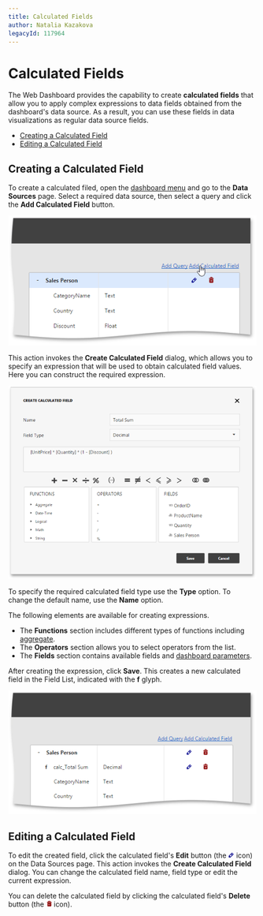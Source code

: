 ```yaml
---
title: Calculated Fields
author: Natalia Kazakova
legacyId: 117964
---
```

# Calculated Fields
The Web Dashboard provides the capability to create **calculated fields** that allow you to apply complex expressions to data fields obtained from the dashboard's data source. As a result, you can use these fields in data visualizations as regular data source fields.
* [Creating a Calculated Field](#create)
* [Editing a Calculated Field](#edit)

## <a name="create"/>Creating a Calculated Field
To create a calculated filed, open the [ dashboard menu](../ui-elements/dashboard-menu.md) and go to the **Data Sources** page. Select a required data source, then select a query and click the **Add Calculated Field** button.

![wdd-calculated-field-create](../../../images/img124912.png)

This action invokes the **Create Calculated Field** dialog, which allows you to specify an expression that will be used to obtain calculated field values. Here you can construct the required expression.

![wdd-calculated-field-editor](../../../images/img124913.png)

To specify the required calculated field type use the **Type** option. To change the default name, use the **Name** option.

The following elements are available for creating expressions.
* The **Functions** section includes different types of functions including [aggregate](../data-analysis/aggregations.md).
* The **Operators** section allows you to select operators from the list.
* The **Fields** section contains available fields and [dashboard parameters](../data-analysis/dashboard-parameters.md).

After creating the expression, click **Save**. This creates a new calculated field in the Field List, indicated with the **f** glyph.

![wdd-calculated-field](../../../images/img124911.png)

## <a name="edit"/>Editing a Calculated Field
To edit the created field, click the calculated field's **Edit** button (the ![wdd-icon-edit-query](../../../images/img125497.png) icon) on the Data Sources page. This action invokes the **Create Calculated Field** dialog. You can change the calculated field name, field type or edit the current expression.

You can delete the calculated field by clicking the calculated field's **Delete** button (the ![wdd-icon-delete-query](../../../images/img125498.png) icon).